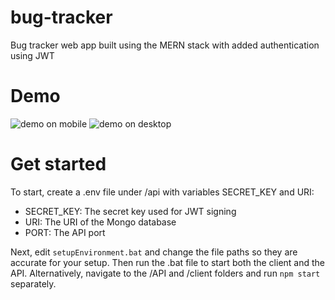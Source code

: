# bug-tracker
 Bug tracker web app built using the MERN stack with added authentication using JWT

# Demo

![demo on mobile](https://media2.giphy.com/media/EIDomzWhjKEikm63J2/giphy.gif)
![demo on desktop](https://media0.giphy.com/media/9cB3IPh1b3XATOWIbi/giphy.gif)

# Get started
To start, create a .env file under /api with variables SECRET_KEY and URI:
- SECRET_KEY: The secret key used for JWT signing
- URI: The URI of the Mongo database
- PORT: The API port

Next, edit `setupEnvironment.bat` and change the file paths so they are accurate for your setup.
Then run the .bat file to start both the client and the API.
Alternatively, navigate to the /API and /client folders and run `npm start` separately.
